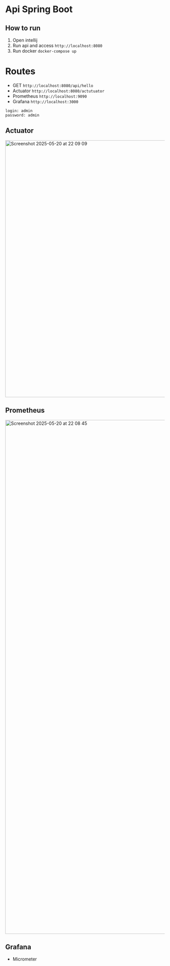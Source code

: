 # Api Spring Boot

## How to run
1. Open intellij
2. Run api and access `http://localhost:8080`
3. Run docker `docker-compose up`

# Routes
- GET `http://localhost:8080/api/hello`
- Actuator `http://localhost:8080/actutuator`
- Prometheus `http://localhost:9090`
- Grafana `http://localhost:3000`
```
login: admin
password: admin
```

## Actuator
<img width="812" alt="Screenshot 2025-05-20 at 22 09 09" src="https://github.com/user-attachments/assets/00902ffe-e7bb-4196-871d-48a37db07bf7" />

## Prometheus
<img width="1624" alt="Screenshot 2025-05-20 at 22 08 45" src="https://github.com/user-attachments/assets/8ee881a5-9bd4-4112-8167-475ba54fc754" />

## Grafana
- Micrometer

